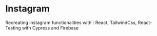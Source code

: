 # Instagram
Recreating instagram functionalities with : React, TailwindCss, React-Testing with Cypress and Firebase
